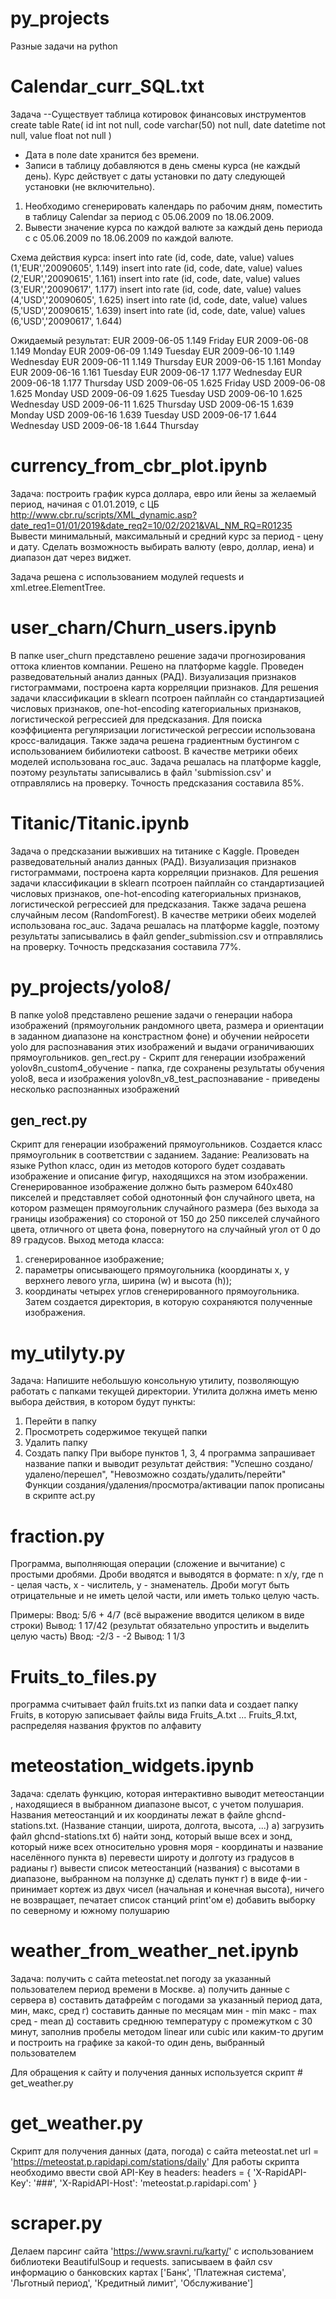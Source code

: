 # py_projects
Разные задачи на python

# Calendar_curr_SQL.txt
 Задача
--Существует таблица котировок финансовых инструментов
create table Rate(
id int not null,
code varchar(50) not null,
date datetime not null,
value float not null
)
- Дата в поле date хранится без времени.
- Записи в таблицу добавляются в день смены курса (не каждый день). Курс действует с даты установки по дату следующей установки (не включительно).

1. Необходимо сгенерировать календарь по рабочим дням, поместить в таблицу Calendar за период c 05.06.2009 по 18.06.2009.
2. Вывести значение курса по каждой валюте за каждый день периода с c 05.06.2009 по 18.06.2009 по каждой валюте.

Схема действия курса:
insert into rate (id, code, date, value) values (1,'EUR','20090605', 1.149) insert into rate (id, code, date, value) values (2,'EUR','20090615', 1.161) insert into rate (id, code, date, value) values (3,'EUR','20090617', 1.177) insert into rate (id, code, date, value) values (4,'USD','20090605', 1.625) insert into rate (id, code, date, value) values (5,'USD','20090615', 1.639) insert into rate (id, code, date, value) values (6,'USD','20090617', 1.644)

Ожидаемый результат:
EUR 2009-06-05 1.149 Friday
EUR 2009-06-08 1.149 Monday
EUR 2009-06-09 1.149 Tuesday
EUR 2009-06-10 1.149 Wednesday
EUR 2009-06-11 1.149 Thursday
EUR 2009-06-15 1.161 Monday
EUR 2009-06-16 1.161 Tuesday
EUR 2009-06-17 1.177 Wednesday
EUR 2009-06-18 1.177 Thursday
USD 2009-06-05 1.625 Friday
USD 2009-06-08 1.625 Monday
USD 2009-06-09 1.625 Tuesday
USD 2009-06-10 1.625 Wednesday
USD 2009-06-11 1.625 Thursday
USD 2009-06-15 1.639 Monday
USD 2009-06-16 1.639 Tuesday
USD 2009-06-17 1.644 Wednesday
USD 2009-06-18 1.644 Thursday


# currency_from_cbr_plot.ipynb
Задача: построить график курса доллара, евро или йены за желаемый период, начиная с 01.01.2019, с ЦБ http://www.cbr.ru/scripts/XML_dynamic.asp?date_req1=01/01/2019&date_req2=10/02/2021&VAL_NM_RQ=R01235
Вывести минимальный, максимальный и средний курс за период - цену и дату.
Сделать возможность выбирать валюту (евро, доллар, иена) и диапазон дат через виджет.

Задача решена с использованием модулей requests и xml.etree.ElementTree.

# user_charn/Churn_users.ipynb
В папке user_churn представлено решение задачи прогнозирования оттока клиентов компании. Решено на платформе kaggle.
Проведен разведовательный анализ данных (РАД). Визуализация признаков гистограммами, построена карта корреляции признаков.
Для решения задачи классификации в sklearn псотроен пайплайн со стандартизацией числовых признаков, one-hot-encoding категориальных признаков, логистической регрессией для предсказания. Для поиска коэффициента регуляризации логистической регрессии использована кросс-валидация.
Также задача решена градиентным бустингом с использованием бибилиотеки catboost.
В качестве метрики обеих моделей использована roc_auc.
Задача решалась на платформе kaggle, поэтому результаты записывались в файл 'submission.csv' и отправлялись на проверку.
Точность предсказания составила 85%.

# Titanic/Titanic.ipynb
Задача о предсказании выживших на титанике с Kaggle.
Проведен разведовательный анализ данных (РАД). Визуализация признаков гистограммами, построена карта корреляции признаков.
Для решения задачи классификации в sklearn псотроен пайплайн со стандартизацией числовых признаков, one-hot-encoding категориальных признаков, логистической регрессией для предсказания.
Также задача решена случайным лесом (RandomForest).
В качестве метрики обеих моделей использована roc_auc.
Задача решалась на платформе kaggle, поэтому результаты записывались в файл gender_submission.csv и отправлялись на проверку.
Точность предсказания составила 77%.

# py_projects/yolo8/
В папке yolo8 представлено решение задачи о генерации набора изображений (прямоугольник рандомного цвета, размера и ориентации в заданном диапазоне на констрастном фоне) и обучении нейросети yolo для распознавания этих изображений и выдачи ограничиваюших прямоугольников. 
gen_rect.py - Скрипт для генерации изображений
yolov8n_custom4_обучение - папка, где сохранены результаты обучения yolo8, веса и изображения
yolov8n_v8_test_распознавание  - приведены несколько распознанных изображений
 ## gen_rect.py
Скрипт для генерации изображений прямоугольников. 
Создается класс прямоугольник в соответствии с заданием.
Задание: Реализовать на языке Python класс, один из методов которого будет создавать изображение и описание фигур, находящихся на этом изображении. Сгенерированное изображение должно быть размером 640х480 пикселей и представляет собой однотонный фон случайного цвета, на котором размещен прямоугольник случайного размера (без выхода за границы изображения) со стороной от 150 до 250 пикселей случайного цвета, отличного от цвета фона, повернутого на случайный угол от 0 до 89 градусов.
Выход метода класса:
1) сгенерированное изображение;
2) параметры описывающего прямоугольника (координаты x, y верхнего левого угла, ширина (w) и высота (h));
3) координаты четырех углов сгенерированного прямоугольника.
Затем создается директория, в которую сохраняются полученные изображения.

# my_utilyty.py
Задача: Напишите небольшую консольную утилиту, позволяющую работать с папками текущей директории.
Утилита должна иметь меню выбора действия, в котором будут пункты:
1. Перейти в папку
2. Просмотреть содержимое текущей папки
3. Удалить папку
4. Создать папку
При выборе пунктов 1, 3, 4 программа запрашивает название папки и выводит результат действия: "Успешно создано/удалено/перешел", "Невозможно создать/удалить/перейти"
Функции создания/удаления/просмотра/активации папок прописаны в скрипте act.py

# fraction.py
Программа, выполняющая операции (сложение и вычитание) с простыми дробями.
Дроби вводятся и выводятся в формате: n x/y, где n - целая часть, x - числитель, у - знаменатель.
Дроби могут быть отрицательные и не иметь целой части, или иметь только целую часть.

Примеры:
Ввод: 5/6 + 4/7 (всё выражение вводится целиком в виде строки)
Вывод: 1 17/42  (результат обязательно упростить и выделить целую часть)
Ввод: -2/3 - -2
Вывод: 1 1/3

# Fruits_to_files.py
программа считывает файл fruits.txt из папки data и создает папку Fruits, 
в которую записывает файлы вида Fruits_А.txt ... Fruits_Я.txt, распределяя названия фруктов по алфавиту 

# meteostation_widgets.ipynb
Задача: сделать функцию, которая интерактивно выводит метеостанции , находящиеся в выбранном диапазоне высот, с учетом полушария.
Названия метеостанций и их координаты лежат в файле ghcnd-stations.txt. (Название станции, широта, долгота, высота, ...) 
а) загрузить файл ghcnd-stations.txt
б) найти зонд, который выше всех и зонд, который ниже всех относительно уровня моря - координаты и название населённого пункта
в) перевести широту и долготу из градусов в радианы
г) вывести список метеостанций (названия) с высотами в диапазоне, выбранном на ползунке
д) сделать пункт г) в виде ф-ии - принимает кортеж из двух чисел (начальная и конечная высота), ничего не возвращает, печатает список станций print'ом
е) добавить выборку по северному и южному полушарию

# weather_from_weather_net.ipynb
Задача: получить с сайта meteostat.net погоду за указанный пользователем период времени в Москве.
а) получить данные с сервера
в) составить датафрейм с погодами за указанный период дата, мин, макс, сред
г) составить данные по месяцам мин - min макс - max сред - mean
д) составить среднюю температуру с промежутком с 30 минут, заполнив пробелы методом linear или cubic или каким-то другим и построить на графике за какой-то один день, выбранный пользователем

Для обращения к сайту и получения данных используется скрипт # get_weather.py

# get_weather.py
Скрипт для получения данных (дата, погода) с сайта meteostat.net
url = 'https://meteostat.p.rapidapi.com/stations/daily'
Для работы скрипта необходимо ввести свой API-Key в headers:
headers = {
           'X-RapidAPI-Key': '###',
           'X-RapidAPI-Host': 'meteostat.p.rapidapi.com'
           }
           
# scraper.py
Делаем парсинг сайта 'https://www.sravni.ru/karty/' с использованием библиотеки BeautifulSoup и requests.
записываем в файл csv информацию о банковских картах ['Банк', 'Платежная система', 'Льготный период', 'Кредитный лимит', 'Обслуживание']
